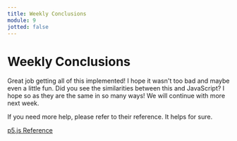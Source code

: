 ```yaml
---
title: Weekly Conclusions
module: 9
jotted: false
---
```


# Weekly Conclusions

Great job getting all of this implemented! I hope it wasn't too bad and maybe even a little fun.  Did you see the similarities between this and JavaScript?  I hope so as they are the same in so many ways!  We will continue with more next week.

If you need more help, please refer to their reference. It helps for sure.

[p5.js Reference](https://p5js.org/reference/)
